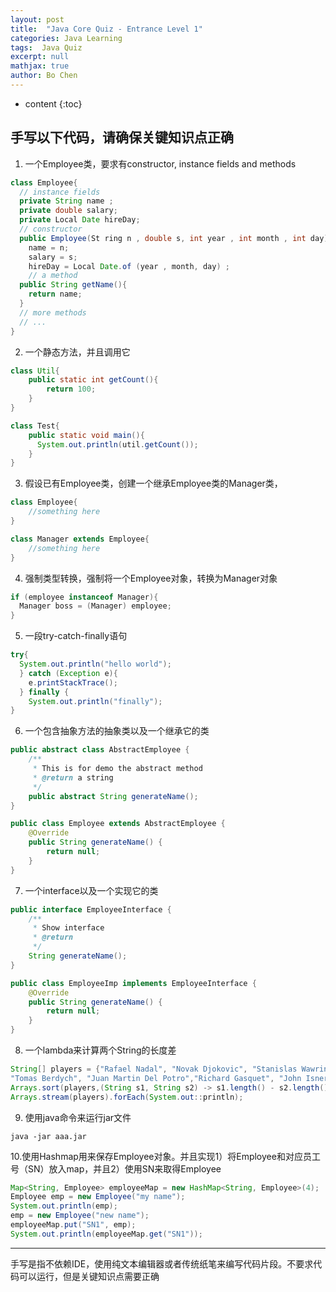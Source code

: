 ```yaml
---
layout: post
title:  "Java Core Quiz - Entrance Level 1"
categories: Java Learning
tags:  Java Quiz
excerpt: null
mathjax: true
author: Bo Chen
---
```


* content
{:toc}

## 手写以下代码，请确保关键知识点正确

1. 一个Employee类，要求有constructor, instance fields and methods

``` Java
class Employee{
  // instance fields
  private String name ;
  private double salary;
  private Local Date hireDay;
  // constructor
  public Employee(St ring n , double s, int year , int month , int day){
    name = n;
    salary = s;
    hireDay = Local Date.of (year , month, day) ;
    // a method
  public String getName(){
    return name;
  }
  // more methods
  // ...
}
```

2. 一个静态方法，并且调用它

``` Java
class Util{
    public static int getCount(){
        return 100;
    }
}

class Test{
    public static void main(){
      System.out.println(util.getCount());
    }
}
```

3. 假设已有Employee类，创建一个继承Employee类的Manager类，

``` Java
class Employee{
    //something here
}

class Manager extends Employee{
    //something here
}
```

4. 强制类型转换，强制将一个Employee对象，转换为Manager对象

``` Java
if (employee instanceof Manager){
  Manager boss = (Manager) employee;
}
```

5. 一段try-catch-finally语句

``` Java
try{
  System.out.println("hello world");
  } catch (Exception e){
    e.printStackTrace();
  } finally {
    System.out.println("finally");
}

```

6. 一个包含抽象方法的抽象类以及一个继承它的类

``` Java
public abstract class AbstractEmployee {
    /**
     * This is for demo the abstract method
     * @return a string
     */
    public abstract String generateName();
}

public class Employee extends AbstractEmployee {
    @Override
    public String generateName() {
        return null;
    }
}

```

7. 一个interface以及一个实现它的类

``` Java
public interface EmployeeInterface {
    /**
     * Show interface
     * @return
     */
    String generateName();
}

public class EmployeeImp implements EmployeeInterface {
    @Override
    public String generateName() {
        return null;
    }
}

```

8. 一个lambda来计算两个String的长度差

``` Java
String[] players = {"Rafael Nadal", "Novak Djokovic", "Stanislas Wawrinka", "David Ferrer", "Roger Federer", "Andy Murray",
"Tomas Berdych", "Juan Martin Del Potro","Richard Gasquet", "John Isner"};
Arrays.sort(players,(String s1, String s2) -> s1.length() - s2.length() );
Arrays.stream(players).forEach(System.out::println);
```

9. 使用java命令来运行jar文件

`java -jar aaa.jar`

10.使用Hashmap用来保存Employee对象。并且实现1）将Employee和对应员工号（SN）放入map，并且2）使用SN来取得Employee

``` Java
Map<String, Employee> employeeMap = new HashMap<String, Employee>(4);
Employee emp = new Employee("my name");
System.out.println(emp);
emp = new Employee("new name");
employeeMap.put("SN1", emp);
System.out.println(employeeMap.get("SN1"));
```

---------------------------------------------
手写是指不依赖IDE，使用纯文本编辑器或者传统纸笔来编写代码片段。不要求代码可以运行，但是关键知识点需要正确
